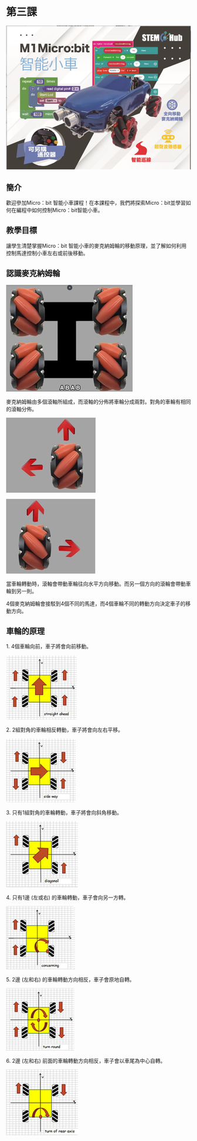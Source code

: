 # 第三課

![](pic/3/3_1.png)
## 簡介 
<P>
歡迎參加Micro：bit 智能小車課程！在本課程中，我們將探索Micro：bit並學習如何在編程中如何控制Micro：bit智能小車。
<P>

## 教學目標
<P>
讓學生清楚掌握Micro：bit 智能小車的麥克納姆輪的移動原理，並了解如何利用控制馬達控制小車左右或前後移動。
<P>


## 認識麥克納姆輪

![](pic/3/3_2.png)
<P>
麥克納姆輪由多個滾軸所組成，而滾軸的分佈將車輪分成兩對。對角的車輪有相同的滾軸分佈。
<P>

![](pic/3/3_3.png)

![](pic/3/3_4.png)
<P>
當車輪轉動時，滾軸會帶動車輪往向水平方向移動。而另一個方向的滾輪會帶動車輪到另一則。
<P>
<P>
4個麥克納姆輪會接駁到4個不同的馬達，而4個車輪不同的轉動方向決定車子的移動方向。
<P>

## 車輪的原理
<P>
1.	4個車輪向前，車子將會向前移動。
<P>

![](pic/3/3_5.png)
<P>
2.	2組對角的車輪相反轉動，車子將會向左右平移。
<P>

![](pic/3/3_6.png)
<P>
3.	只有1組對角的車輪轉動，車子將會向斜角移動。
<P>

![](pic/3/3_7.png)
<P>
4.	只有1邊 (左或右) 的車輪轉動，車子會向另一方轉。
<P>

![](pic/3/3_8.png)
<P>
5.	2邊 (左和右) 的車輪轉動方向相反，車子會原地自轉。
<P>

![](pic/3/3_9.png)
<P>
6.	2邊 (左和右) 前面的車輪轉動方向相反，車子會以車尾為中心自轉。
<P>

![](pic/3/3_10.png)
